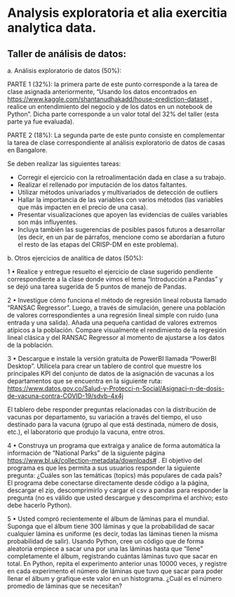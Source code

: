 # Analysis exploratoria et alia exercitia analytica data.

## Taller de análisis de datos: 
 
a.	Análisis exploratorio de datos (50%):

PARTE 1 (32%): la primera parte de este punto corresponde a la tarea de clase asignada anteriormente, “Usando los datos encontrados en https://www.kaggle.com/shantanudhakadd/house-prediction-dataset , realice un entendimiento del negocio y de los datos en un notebook de Python”. Dicha parte corresponde a un valor total del 32% del taller (esta parte ya fue evaluada).

PARTE 2 (18%): La segunda parte de este punto consiste en complementar la tarea de clase correspondiente al análisis exploratorio de datos de casas en Bangalore.

Se deben realizar las siguientes tareas:

- Corregir el ejercicio con la retroalimentación dada en clase a su trabajo.
- Realizar el rellenado por imputación de los datos faltantes.
- Utilizar métodos univariados y multivariados de detección de outliers
- Hallar la importancia de las variables con varios métodos (las variables que más impacten en el precio de una casa).
- Presentar visualizaciones que apoyen las evidencias de cuáles variables son más influyentes.
- Incluya también las sugerencias de posibles pasos futuros a desarrollar (es decir, en un par de párrafos, mencione como se abordarían a futuro el resto de las etapas del CRISP-DM en este problema).


b.	Otros ejercicios de analítica de datos (50%):

1 •	Realice y entregue resuelto el ejercicio de clase sugerido pendiente correspondiente a la clase donde vimos el tema “Introducción a Pandas” y se dejó una tarea sugerida de 5 puntos de manejo de Pandas.

2 •	Investigue cómo funciona el método de regresión lineal robusta llamado “RANSAC Regressor”. Luego, a través de simulación, genere una población de valores correspondientes a una regresión lineal simple con ruido (una entrada y una salida). Añada una pequeña cantidad de valores extremos atípicos a la población. Compare visualmente el rendimiento de la regresión lineal clásica y del RANSAC Regressor al momento de ajustarse a los datos de la población.

3 •	Descargue e instale la versión gratuita de PowerBI llamada “PowerBI Desktop”. Utilícela para crear un tablero de control que muestre los principales KPI del conjunto de datos de la asignación de vacunas a los departamentos que se encuentra en la siguiente ruta: https://www.datos.gov.co/Salud-y-Protecci-n-Social/Asignaci-n-de-dosis-de-vacuna-contra-COVID-19/sdvb-4x4j

El tablero debe responder preguntas relacionadas con la distribución de vacunas por departamento, su variación a través del tiempo, el uso destinado para la vacuna (grupo al que está destinada, número de dosis, etc.), el laboratorio que produjo la vacuna, entre otros.

4 •	Construya un programa que extraiga y analice de forma automática la información de “National Parks” de la siguiente página https://www.bl.uk/collection-metadata/downloads# . El objetivo del programa es que les permita a sus usuarios responder la siguiente pregunta: ¿Cuáles son las temáticas (topics) más populares de cada país?
El programa debe conectarse directamente desde código a la página, descargar el zip, descomprimirlo y cargar el csv a pandas para responder la pregunta (no es válido que usted descargue y descomprima el archivo; esto debe hacerlo Python).

5 •	Usted compró recientemente el álbum de láminas para el mundial. Suponga que el álbum tiene 300 láminas y que la probabilidad de sacar cualquier lámina es uniforme (es decir, todas las láminas tienen la misma probabilidad de salir).
Usando Python, cree un código que de forma aleatoria empiece a sacar una por una las láminas hasta que “llene” completamente el álbum, registrando cuántas láminas tuvo que sacar en total. En Python, repita el experimento anterior unas 10000 veces, y registre en cada experimento el número de láminas que tuvo que sacar para poder llenar el álbum y grafique este valor en un histograma. ¿Cuál es el número promedio de láminas que se necesitan?

